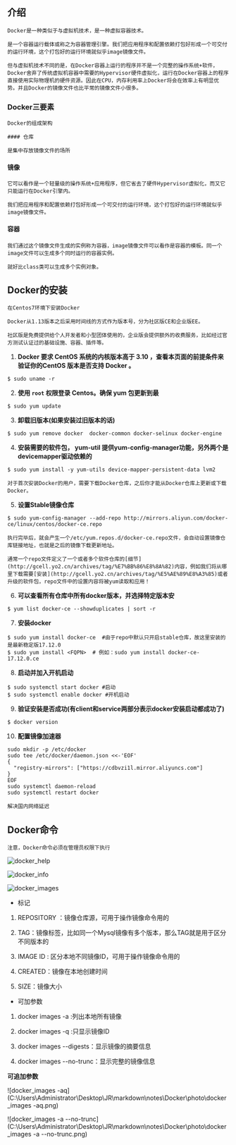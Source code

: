 ## 介绍

	Docker是一种类似于与虚拟机技术，是一种虚拟容器技术。
	
	是一个容器运行载体或称之为容器管理引擎。我们把应用程序和配置依赖打包好形成一个可交付的运行环境，这个打包好的运行环境就似乎image镜像文件。
	
	但与虚拟机技术不同的是，在Docker容器上运行的程序并不是一个完整的操作系统+软件，Docker舍弃了传统虚拟机容器中需要的Hypervisor硬件虚拟化，运行在Docker容器上的程序直接使用实际物理机的硬件资源。因此在CPU，内存利用率上Docker将会在效率上有明显优势。并且Docker的镜像文件也比平常的镜像文件小很多。

### Docker三要素

	Docker的组成架构
	
	#### 仓库
	
	是集中存放镜像文件的场所 

#### 镜像

	它可以看作是一个轻量级的操作系统+应用程序，但它省去了硬件Hypervisor虚拟化，而又它只能运行在Docker引擎内。
	
	我们把应用程序和配置依赖打包好形成一个可交付的运行环境，这个打包好的运行环境就似乎image镜像文件。

#### 容器

	我们通过这个镜像文件生成的实例称为容器，image镜像文件可以看作是容器的模板。同一个image文件可以生成多个同时运行的容器实例。
	
	就好比class类可以生成多个实例对象。



## Docker的安装

	在Centos7环境下安装Docker
	
	Docker从1.13版本之后采用时间线的方式作为版本号，分为社区版CE和企业版EE。
	
	社区版是免费提供给个人开发者和小型团体使用的，企业版会提供额外的收费服务，比如经过官方测试认证过的基础设施、容器、插件等。

1. **Docker 要求 CentOS 系统的内核版本高于 3.10 ，查看本页面的前提条件来验证你的CentOS 版本是否支持 Docker 。**

```shell
$ sudo uname -r	
```

[^$sudo]: 表示管理员权限运行命令

2. **使用 `root` 权限登录 Centos。确保 yum 包更新到最**

```shell
$ sudo yum update
```

[^yum]: 全称"yellow dog update modify"，可以看作是一个应用市场，用于应用程序的更新和下载

3. **卸载旧版本(如果安装过旧版本的话)**

```shell
$ sudo yum remove docker  docker-common docker-selinux docker-engine
```

4. **安装需要的软件包， yum-util 提供yum-config-manager功能，另外两个是devicemapper驱动依赖的**

```shell
$ sudo yum install -y yum-utils device-mapper-persistent-data lvm2
```

	对于首次安装Docker的用户，需要下载Docker仓库，之后你才能从Docker仓库上更新或下载Docker。

5. **设置Stable镜像仓库**

```shell
$ sudo yum-config-manager --add-repo http://mirrors.aliyun.com/docker-ce/linux/centos/docker-ce.repo
```

	执行完毕后，就会产生一个/etc/yum.repos.d/docker-ce.repo文件，会自动设置镜像仓库链接地址，也就是之后的镜像下载更新地址。

	通常一个repo文件定义了一个或者多个软件仓库的[细节](http://gcell.yo2.cn/archives/tag/%E7%BB%86%E8%8A%82)内容，例如我们将从哪里下载需要[安装](http://gcell.yo2.cn/archives/tag/%E5%AE%89%E8%A3%85)或者升级的软件包，repo文件中的设置内容将被yum读取和应用！

6. **可以查看所有仓库中所有docker版本，并选择特定版本安**

```shell
$ yum list docker-ce --showduplicates | sort -r
```

7. **安装docker**

```shell
$ sudo yum install docker-ce  #由于repo中默认只开启stable仓库，故这里安装的是最新稳定版17.12.0
$ sudo yum install <FQPN>  # 例如：sudo yum install docker-ce-17.12.0.ce
```

8. **启动并加入开机启动**

```shell
$ sudo systemctl start docker #启动
$ sudo systemctl enable docker #开机启动
```

9. **验证安装是否成功(有client和service两部分表示docker安装启动都成功了)**

```shell
$ docker version
```

10. **配置镜像加速器**

```shell
sudo mkdir -p /etc/docker
sudo tee /etc/docker/daemon.json <<-'EOF'
{
  "registry-mirrors": ["https://cdbvzi1l.mirror.aliyuncs.com"]
}
EOF
sudo systemctl daemon-reload
sudo systemctl restart docker
```

	解决国内网络延迟


	



## Docker命令

	注意，Docker命令必须在管理员权限下执行



[^docker help]: 查看所有Docker命令及解释

![docker_help](C:\Users\Administrator\Desktop\JR\markdown\notes\Docker\photo\docker_help.png)



[^docker info]: 查看当前Docker信息，包括所有镜像文件，当前正在运行容器，关闭容器，以及Docker引擎运行环境...

![docker_info](C:\Users\Administrator\Desktop\JR\markdown\notes\Docker\photo\docker_info.png)



[^docker images]: 查看本地仓库下所有的镜像文件

![docker_images](C:\Users\Administrator\Desktop\JR\markdown\notes\Docker\photo\docker_images.png)

- 标记

1. REPOSITORY ：镜像仓库源，可用于操作镜像命令用的

2. TAG：镜像标签，比如同一个Mysql镜像有多个版本，那么TAG就是用于区分不同版本的

3. IMAGE ID : 区分本地不同镜像ID，可用于操作镜像命令用的

4. CREATED：镜像在本地创建时间

5. SIZE：镜像大小

- 可加参数

1. docker images -a :列出本地所有镜像

2. docker images -q :只显示镜像ID
3. docker images --digests：显示镜像的摘要信息
4. docker images --no-trunc：显示完整的镜像信息

**可追加参数**

[^docker images -aq]: 显示所有镜像的ID

![docker_images -aq](C:\Users\Administrator\Desktop\JR\markdown\notes\Docker\photo\docker_images -aq.png)

[^docker imgaes -a --no-trunc]: 显示所有镜像的完整信息

![docker_images -a --no-trunc](C:\Users\Administrator\Desktop\JR\markdown\notes\Docker\photo\docker_images -a --no-trunc.png)













































